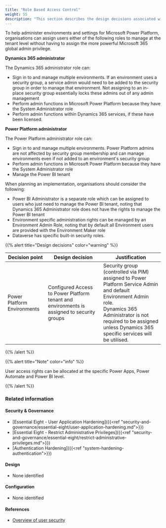 ```yaml
---
title: "Role Based Access Control"
weight: 55
description: "This section describes the design decisions associated with Role Based Access Control within Power Platform Services for system(s) built using ASD's Blueprint for Secure Cloud."
---
```


To help administer environments and settings for Microsoft Power Platform, organisations can assign users either of the following roles to manage at the tenant level without having to assign the more powerful Microsoft 365 global admin privilege. 

**Dynamics 365 administrator**

The Dynamics 365 administrator role can: 

* Sign in to and manage multiple environments. If an environment uses a security group, a service admin would need to be added to the security group in order to manage that environment. Not assigning to an in- place security group essentially locks these admins out of any admin management
* Perform admin functions in Microsoft Power Platform because they have the System Administrator role
* Perform admin functions within Dynamics 365 services, if these have been licensed. 

**Power Platform administrator**

The Power Platform administrator role can: 

* Sign in to and manage multiple environments. Power Platform admins are not affected by security group membership and can manage environments even if not added to an environment's security group
* Perform admin functions in Microsoft Power Platform because they have the System Administrator role
* Manage the Power BI tenant

When planning an implementation, organisations should consider the following:

* Power BI Administrator is a separate role which can be assigned to users who just need to manage the Power BI tenant, noting that Dynamics 365 Administrator role does not have the rights to manage the Power BI tenant 
* Environment specific administration rights can be managed by an Environment Admin Role, noting that by default all Environment users are provided with the Environment Maker role
* Dataverse has specific built-in security roles.

{{% alert title="Design decisions" color="warning" %}}

| Decision point              | Design decision                                                                            | Justification                                                                                                                                                                                                                         |
|-----------------------------|--------------------------------------------------------------------------------------------|---------------------------------------------------------------------------------------------------------------------------------------------------------------------------------------------------------------------------------------|
| Power Platform Environments | Configured Access to Power Platform tenant and environments is assigned to security groups | Security group (controlled via PIM) assigned to Power Platform Service Admin and default Environment Admin role.<br>Dynamics 365 Administrator is not required to be assigned unless Dynamics 365 specific services will be utilised. |

{{% /alert %}}

{{% alert title="Note" color="info" %}}

User access rights can be allocated at the specific Power Apps, Power Automate and Power BI level.

{{% /alert %}}

### Related information

#### Security & Governance

* [Essential Eight - User Application Hardening]({{<ref "security-and-governance/essential-eight/user-application-hardening.md">}})
* [Essential Eight - Restrict Administrative Privileges]({{<ref "security-and-governance/essential-eight/restrict-administrative-privileges.md">}})
* [Authentication Hardening]({{<ref "system-hardening-authentication">}})

#### Design

* None identified

#### Configuration

* None identified

#### References

* [Overview of user security](https://docs.microsoft.com/power-platform/admin/grant-users-access)


